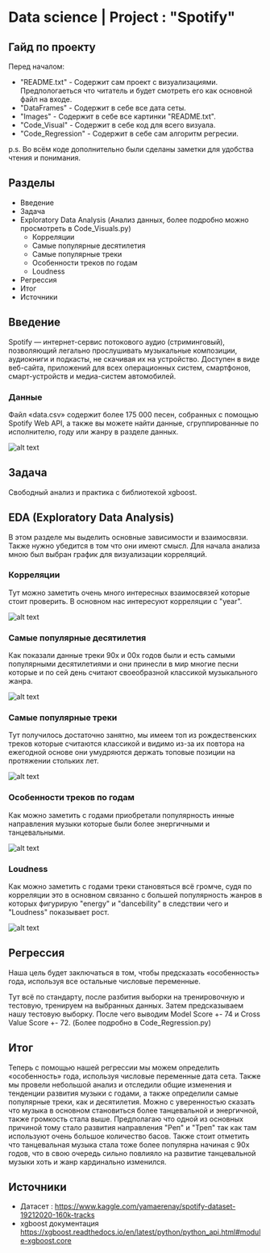 # Data science | Project : "Spotify"

## Гайд по проекту

Перед началом:
- "README.txt" - Содержит сам проект с визуализациями. Предпологаеться что читатель и будет смотреть его как основной файл на входе.
- "DataFrames" - Содержит в себе все дата сеты.
- "Images" - Содержит в себе все картинки "README.txt".
- "Code_Visual" - Содержит в себе код для всего визуала.
- "Code_Regression" - Содержит в себе сам алгоритм регресии.

p.s. Во всём коде дополнительно были сделаны заметки для удобства чтения и понимания.

## Разделы

- Введение
- Задача
- Exploratory Data Analysis (Анализ данных, более подробно можно просмотреть в Code_Visuals.py)
  - Корреляции
  - Самые популярные десятилетия
  - Самые популярные треки
  - Особенности треков по годам
  - Loudness
- Регрессия
- Итог
- Источники

## Введение

Spotify — интернет-сервис потокового аудио (стриминговый), позволяющий легально прослушивать музыкальные композиции, аудиокниги и подкасты, не скачивая их на устройство. Доступен в виде веб-сайта, приложений для всех операционных систем, смартфонов, смарт-устройств и медиа-систем автомобилей. 

### Данные

Файл «data.csv» содержит более 175 000 песен, собранных с помощью Spotify Web API, а также вы можете найти данные, сгруппированные по исполнителю, году или жанру в разделе данных.

![alt text](https://github.com/Aettio/DS_Project_Spotify/blob/main/Images/Spotify_intro.jpg)

## Задача

Свободный анализ и практика с библиотекой xgboost.

## EDA (Exploratory Data Analysis)

В этом разделе мы выделить основные зависимости и взаимосвязи. Также нужно убедится в том что они имеют смысл. Для начала анализа мною был выбран график для визуализации корреляций.

### Корреляции

Тут можно заметить очень много интересных взаимосвязей которые стоит проверить. В основном нас интересуют корреляции с "year".

![alt text](https://github.com/Aettio/DS_Project_Spotify/blob/main/Images/Корреляции.png)

### Самые популярные десятилетия

Как показали данные треки 90х и 00х годов были и есть самыми популярными десятилетиями и они принесли в мир многие песни которые и по сей день считают своеобразной классикой музыкального жанра.

![alt text](https://github.com/Aettio/DS_Project_Spotify/blob/main/Images/Популярнгсть_по_десятилетиям.png)

### Самые популярные треки

Тут получилось достаточно занятно, мы имеем топ из рождественских треков которые считаются классикой и видимо из-за их повтора на ежегодной основе они умудряются держать топовые позиции на протяжении стольких лет.

![alt text](https://github.com/Aettio/DS_Project_Spotify/blob/main/Images/Самая_популярная_песня.png)

### Особенности треков по годам

Как можно заметить с годами приобретали популярность инные направления музыки которые были более энергичными и танцевальными.

![alt text](https://github.com/Aettio/DS_Project_Spotify/blob/main/Images/Особенности_по_year.jpeg)

### Loudness

Как можно заметить с годами треки становяться всё громче, судя по корреляции это в основном связанно с большей популярность жанров в которых фигурирую "energy" и "dancebility" в следствии чего и "Loudness" показывает рост.

![alt text](https://github.com/Aettio/DS_Project_Spotify/blob/main/Images/loudness_by_year.jpeg)

## Регрессия

Наша цель будет заключаться в том, чтобы предсказать «особенность» года, используя все остальные числовые переменные.

Тут всё по стандарту, после разбития выборки на тренировочную и тестовую, тренируем на выбранных данных. Затем предсказываем нашу тестовую выборку. После чего выводим Model Score +- 74 и Cross Value Score +- 72.
(Более подробно в Code_Regression.py)

## Итог

Теперь с помощью нашей регрессии мы можем определить «особенность» года, используя числовые переменные дата сета. Также мы провели небольшой анализ и отследили общие изменения и тенденции развития музыки с годами, а также определили самые популярные треки, как и десятилетия. Можно с уверенностью сказать что музыка в основном становиться более танцевальной и энергичной, также громкость стала выше. Предполагаю что одной из основных причиной тому стало развития направления "Реп" и "Треп" так как там используют очень большое количество басов. Также стоит отметить что танцевальная музыка стала тоже более популярна начиная с 90х годов, что в свою очередь сильно повлияло на развитие танцевальной музыки хоть и жанр кардинально изменился.

## Источники

- Датасет : https://www.kaggle.com/yamaerenay/spotify-dataset-19212020-160k-tracks
- xgboost документация https://xgboost.readthedocs.io/en/latest/python/python_api.html#module-xgboost.core
